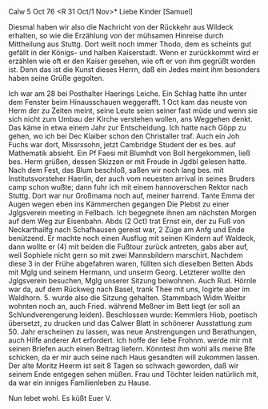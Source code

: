  Calw 5 Oct 76
 <R 31 Oct/1 Nov>*
Liebe Kinder [Samuel]

Diesmal haben wir also die Nachricht von der Rückkehr aus Wildeck erhalten, so wie die Erzählung von der mühsamen Hinreise durch Mittheilung aus Stuttg. Dort weilt noch immer Thodo, dem es scheints gut gefällt in der Königs- und halben Kaiserstadt. Wenn er zurückkommt wird er erzählen wie oft er den Kaiser gesehen, wie oft er von ihm gegrüßt worden ist. Denn das ist die Kunst dieses Herrn, daß ein Jedes meint ihm besonders haben seine Grüße gegolten.

Ich war am 28 bei Posthalter Haerings Leiche. Ein Schlag hatte ihn unter dem Fenster beim Hinausschauen weggerafft. 1 Oct kam das neuste von Herm der zu Zeiten meint, seine Leute seien seiner fast müde und wenn sie sich nicht zum Umbau der Kirche verstehen wollen, ans Weggehen denkt. Das käme in etwa einem Jahr zur Entscheidung. Ich hatte nach Göpp zu gehen, wo ich bei Dec Klaiber schon den Christaller traf. Auch ein Joh Fuchs war dort, Missrssohn, jetzt Cambridge Student der es bes. auf Mathematik absieht. Ein Pf Faesi mit Blumhdt von Boll hergekommen, ließ bes. Herm grüßen, dessen Skizzen er mit Freude in Jgdbl gelesen hatte. Nach dem Fest, das Blum beschloß, saßen wir noch lang bes. mit Institutsvorsteher Haerlin, der auch vom neuesten arrival in seines Bruders camp schon wußte; dann fuhr ich mit einem hannoverschen Rektor nach Stuttg. Dort war nur Großmama noch auf, meiner harrend. Tante Emma der Augen wegen eben ins Kämmerchen gegangen Die Plebst zu einer Jglgsverein meeting in Fellbach. Ich begegnete ihnen am nächsten Morgen auf dem Weg zur Eisenbahn. Abds (2 Oct) trat Ernst ein, der zu Fuß von Neckarthailfg nach Schafhausen gereist war, 2 Züge am Anfg und Ende benützend. Er machte noch einen Ausflug mit seinen Kindern auf Waldeck, dann wollte er (4) mit beiden die Fußtour zurück antreten, gabs aber auf, weil Sophiele nicht gern so mit zwei Mannsbildern marschirt. Nachdem diese 3 in der Frühe abgefahren waren, füllten sich dieselben Betten Abds mit Mglg und seinem Hermann, und unserm Georg. Letzterer wollte den Jglgsverein besuchen, Mglg unserer Sitzung beiwohnen. Auch Rud. Hörnle war da, auf dem Rückweg nach Basel, trank Thee mit uns, logirte aber im Waldhorn. 5. wurde also die Sitzung gehalten. Stammbach Widm Weitbr wohnten noch an, auch Fried. während Meßner im Bett liegt (er soll an Schlundverengerung leiden). Beschlossen wurde: Kemmlers Hiob, poetisch übersetzt, zu drucken und das Calwer Blatt in schönerer Ausstattung zum 50. Jahr erscheinen zu lassen, was neue Anstrengungen und Berathungen, auch Hilfe anderer Art erfordert. Ich hoffe der liebe Frohnm. werde mir mit seinen Briefen auch einen Beitrag liefern. Könntest ihm wohl alls meine Bfe schicken, da er mir auch seine nach Haus gesandten will zukommen lassen. Der alte Moritz Heerm ist seit 8 Tagen so schwach geworden, daß wir seinem Ende entgegen sehen müßen. Frau und Töchter leiden natürlich mit, da war ein inniges Familienleben zu Hause.

 Nun lebet wohl. Es küßt
 Euer V.
